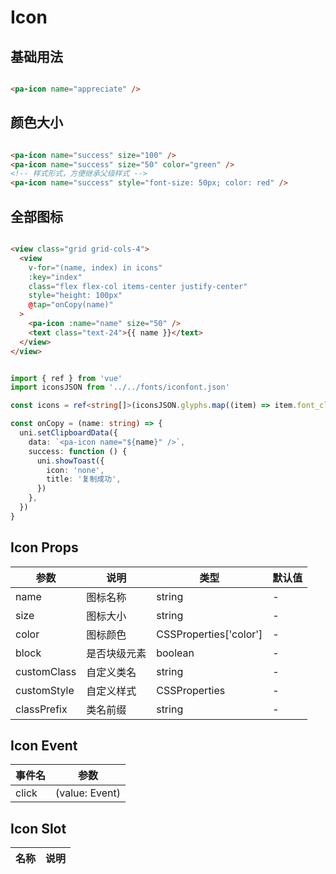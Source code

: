 # Icon

<!--codes start-->

## 基础用法

```html [template]

<pa-icon name="appreciate" />

```
## 颜色大小

```html [template]

<pa-icon name="success" size="100" />
<pa-icon name="success" size="50" color="green" />
<!-- 样式形式，方便继承父级样式 -->
<pa-icon name="success" style="font-size: 50px; color: red" />

```
## 全部图标

```html [template]

<view class="grid grid-cols-4">
  <view
    v-for="(name, index) in icons"
    :key="index"
    class="flex flex-col items-center justify-center"
    style="height: 100px"
    @tap="onCopy(name)"
  >
    <pa-icon :name="name" size="50" />
    <text class="text-24">{{ name }}</text>
  </view>
</view>

```
```ts [script]

import { ref } from 'vue'
import iconsJSON from '../../fonts/iconfont.json'

const icons = ref<string[]>(iconsJSON.glyphs.map((item) => item.font_class))

const onCopy = (name: string) => {
  uni.setClipboardData({
    data: `<pa-icon name="${name}" />`,
    success: function () {
      uni.showToast({
        icon: 'none',
        title: '复制成功',
      })
    },
  })
}

```

<!--codes end-->

## Icon Props

<!--props start-->

| 参数 | 说明 | 类型 | 默认值 |
| --- | ----- | --- | --- |
| name | 图标名称 | string | - |
| size | 图标大小 | string | - |
| color | 图标颜色 | CSSProperties['color'] | - |
| block | 是否块级元素 | boolean | - |
| customClass | 自定义类名 | string | - |
| customStyle | 自定义样式 | CSSProperties | - |
| classPrefix | 类名前缀 | string | - |

<!--props end-->

## Icon Event

<!--event start-->

| 事件名 | 参数 |
| --- | --- |
| click | (value: Event)  |

<!--event end-->

## Icon Slot

<!--slot start-->

| 名称 | 说明 |
| --- | --- |


<!--slot end-->

